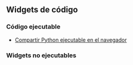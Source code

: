 ## Widgets de código

### Código ejecutable
- [Compartir Python ejecutable en el navegador](https://github.com/mondeja/fullstack/tree/master/frontend/src/011-widgets_codigo/trinkets)

### Widgets no ejecutables
